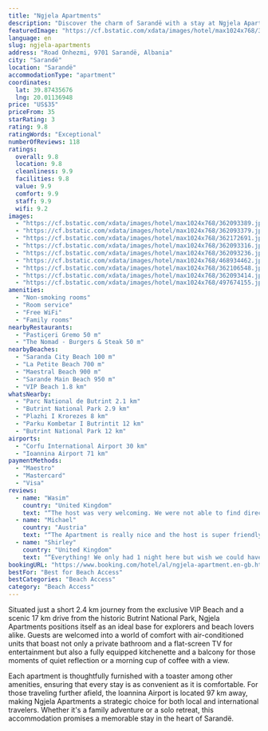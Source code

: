```yaml
---
title: "Ngjela Apartments"
description: "Discover the charm of Sarandë with a stay at Ngjela Apartments, a prime choice for travelers seeking comfort and convenience."
featuredImage: "https://cf.bstatic.com/xdata/images/hotel/max1024x768/362093389.jpg?k=00c8a0f9cb97da941511a0c85a776eec5a581bee1048b56d0eae90e009985684&o=&hp=1"
language: en
slug: ngjela-apartments
address: "Road Onhezmi, 9701 Sarandë, Albania"
city: "Sarandë"
location: "Sarandë"
accommodationType: "apartment"
coordinates:
  lat: 39.87435676
  lng: 20.01136948
price: "US$35"
priceFrom: 35
starRating: 3
rating: 9.8
ratingWords: "Exceptional"
numberOfReviews: 118
ratings:
  overall: 9.8
  location: 9.8
  cleanliness: 9.9
  facilities: 9.8
  value: 9.9
  comfort: 9.9
  staff: 9.9
  wifi: 9.2
images:
  - "https://cf.bstatic.com/xdata/images/hotel/max1024x768/362093389.jpg?k=00c8a0f9cb97da941511a0c85a776eec5a581bee1048b56d0eae90e009985684&o=&hp=1"
  - "https://cf.bstatic.com/xdata/images/hotel/max1024x768/362093379.jpg?k=f1c6ae03c2accf5c0f5d98f042587ac4cbca6610cd4caaec01fcce4873af2d21&o=&hp=1"
  - "https://cf.bstatic.com/xdata/images/hotel/max1024x768/362172691.jpg?k=00c975af417258a99d5b114176723a4293d3d4171ccfa5cfae486110f259eccf&o=&hp=1"
  - "https://cf.bstatic.com/xdata/images/hotel/max1024x768/362093316.jpg?k=37f0d1db68af649cfa60ef0e16eba1a3a49c91e684ec6a307f2f63a5d843cd5c&o=&hp=1"
  - "https://cf.bstatic.com/xdata/images/hotel/max1024x768/362093236.jpg?k=bbf05226a5275d2f9b1618154461a1eca787924d29dfeb3dd2bac52f3c949397&o=&hp=1"
  - "https://cf.bstatic.com/xdata/images/hotel/max1024x768/468934462.jpg?k=1237859f72ed6d856bedf69af1047705a184436658703b55a2e981b873b8d76b&o=&hp=1"
  - "https://cf.bstatic.com/xdata/images/hotel/max1024x768/362106548.jpg?k=d32a3cddd78aadcf311767b602f5add25fa82dddc65d15b09b47b16bea75b545&o=&hp=1"
  - "https://cf.bstatic.com/xdata/images/hotel/max1024x768/362093414.jpg?k=d5d98b4f5ce737110d20a2124d7e8df961e602921444268f67f65e411cb71949&o=&hp=1"
  - "https://cf.bstatic.com/xdata/images/hotel/max1024x768/497674155.jpg?k=4e2c6e80da5bd5e0c1f07a18a5c616b7895e45cb74099fc0ec0456e6f5093370&o=&hp=1"
amenities:
  - "Non-smoking rooms"
  - "Room service"
  - "Free WiFi"
  - "Family rooms"
nearbyRestaurants:
  - "Pastiçeri Gremo 50 m"
  - "The Nomad - Burgers & Steak 50 m"
nearbyBeaches:
  - "Saranda City Beach 100 m"
  - "La Petite Beach 700 m"
  - "Maestral Beach 900 m"
  - "Sarande Main Beach 950 m"
  - "VIP Beach 1.8 km"
whatsNearby:
  - "Parc National de Butrint 2.1 km"
  - "Butrint National Park 2.9 km"
  - "Plazhi I Krorezes 8 km"
  - "Parku Kombetar I Butrintit 12 km"
  - "Butrint National Park 12 km"
airports:
  - "Corfu International Airport 30 km"
  - "Ioannina Airport 71 km"
paymentMethods:
  - "Maestro"
  - "Mastercard"
  - "Visa"
reviews:
  - name: "Wasim"
    country: "United Kingdom"
    text: "“The host was very welcoming. We were not able to find directions, she helped to get us to property. She then came downstairs to welcome us. She was very nice. The room was very clean, with all the amenities. The location was very nice with a beach...”"
  - name: "Michael"
    country: "Austria"
    text: "“The Apartment is really nice and the host is super friendly. :)”"
  - name: "Shirley"
    country: "United Kingdom"
    text: "“Everything! We only had 1 night here but wish we could have stayed for longer. The decor is very modern and the balcony and hotel reminded us of a boutique luxury hotel we stayed at in Himare, except for 10x the price! The host was also very kind...”"
bookingURL: "https://www.booking.com/hotel/al/ngjela-apartment.en-gb.html?aid=8035640"
bestFor: "Best for Beach Access"
bestCategories: "Beach Access"
category: "Beach Access"
---
```


Situated just a short 2.4 km journey from the exclusive VIP Beach and a scenic 17 km drive from the historic Butrint National Park, Ngjela Apartments positions itself as an ideal base for explorers and beach lovers alike. Guests are welcomed into a world of comfort with air-conditioned units that boast not only a private bathroom and a flat-screen TV for entertainment but also a fully equipped kitchenette and a balcony for those moments of quiet reflection or a morning cup of coffee with a view.

Each apartment is thoughtfully furnished with a toaster among other amenities, ensuring that every stay is as convenient as it is comfortable. For those traveling further afield, the Ioannina Airport is located 97 km away, making Ngjela Apartments a strategic choice for both local and international travelers. Whether it's a family adventure or a solo retreat, this accommodation promises a memorable stay in the heart of Sarandë.